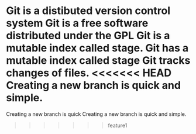 Git is a distibuted version control system
Git is a free software distributed under the GPL
Git is a mutable index called stage.
Git has a mutable index called stage
Git tracks changes of files.
<<<<<<< HEAD
Creating a new branch is quick and simple.
=======
Creating a new branch is quick
Creating a new branch is quick and simple.
>>>>>>> feature1

